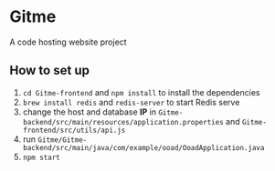 # Gitme
A code hosting website project

## How to set up
1.  `cd Gitme-frontend` and `npm install` to install the dependencies
2.  `brew install redis` and `redis-server` to start Redis serve
3.  change the host and database **IP** in `Gitme-backend/src/main/resources/application.properties` and `Gitme-frontend/src/utils/api.js`
4.  run `Gitme/Gitme-backend/src/main/java/com/example/ooad/OoadApplication.java`
5.  `npm start`
